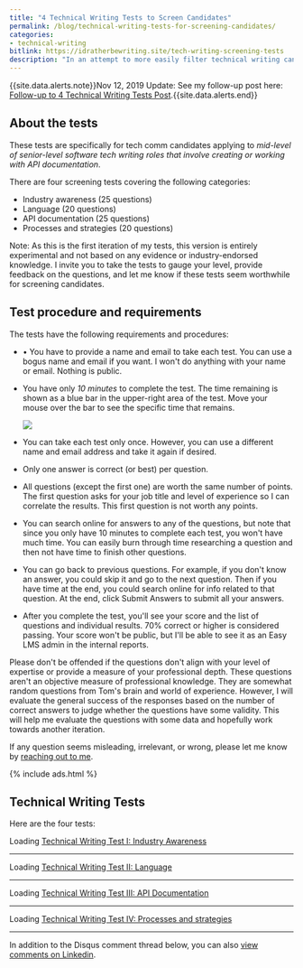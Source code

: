 ```yaml
---
title: "4 Technical Writing Tests to Screen Candidates"
permalink: /blog/technical-writing-tests-for-screening-candidates/
categories:
- technical-writing
bitlink: https://idratherbewriting.site/tech-writing-screening-tests
description: "In an attempt to more easily filter technical writing candidates in the hiring process, I'm experimenting with a series of multiple-choice tests to  \"take the pulse\" of any technical writing candidate to easily see whether a candidate is worth moving up to the next level in a hiring process (for example, moving from the resume pile to a phone screen)."
---
```


{{site.data.alerts.note}}Nov 12, 2019 Update: See my follow-up post here: <a href='https://idratherbewriting.com/blog/follow-up-to-technical-writing-tests-post/'>Follow-up to 4 Technical Writing Tests Post</a>.{{site.data.alerts.end}}

## About the tests

These tests are specifically for tech comm candidates applying to *mid-level of senior-level software tech writing roles that involve creating or working with API documentation*.  

There are four screening tests covering the following categories:

* Industry awareness (25 questions)
* Language (20 questions)
* API documentation (25 questions)
* Processes and strategies (20 questions)

Note: As this is the first iteration of my tests, this version is entirely experimental and not based on any evidence or industry-endorsed knowledge. I invite you to take the tests to gauge your level, provide feedback on the questions, and let me know if these tests seem worthwhile for screening candidates.

## Test procedure and requirements

The tests have the following requirements and procedures:

* •	You have to provide a name and email to take each test. You can use a bogus name and email if you want. I won't do anything with your name or email. Nothing is public.
* You have only *10 minutes* to complete the test. The time remaining is shown as a blue bar in the upper-right area of the test. Move your mouse over the bar to see the specific time that remains.

  <img src="https://s3.us-west-1.wasabisys.com/idbwmedia.com/images/bluebartimer.png" style="max-width: 400px"/>

* You can take each test only once. However, you can use a different name and email address and take it again if desired.
* Only one answer is correct (or best) per question.
* All questions (except the first one) are worth the same number of points. The first question asks for your job title and level of experience so I can correlate the results. This first question is not worth any points.
* You can search online for answers to any of the questions, but note that since you only have 10 minutes to complete each test, you won't have much time. You can easily burn through time researching a question and then not have time to finish other questions.
* You can go back to previous questions. For example, if you don't know an answer, you could skip it and go to the next question. Then if you have time at the end, you could search online for info related to that question. At the end, click Submit Answers to submit all your answers.
* After you complete the test, you'll see your score and the list of questions and individual results. 70% correct or higher is considered passing. Your score won't be public, but I'll be able to see it as an Easy LMS admin in the internal reports.

Please don't be offended if the questions don't align with your level of expertise or provide a measure of your professional depth. These questions aren't an objective measure of professional knowledge. They are somewhat random questions from Tom's brain and world of experience. However, I will evaluate the general success of the responses based on the number of correct answers to judge whether the questions have some validity. This will help me evaluate the questions with some data and hopefully work towards another iteration.

If any question seems misleading, irrelevant, or wrong, please let me know by [reaching out to me](https://idratherbewriting.com/contact).

{% include ads.html %}

## Technical Writing Tests

Here are the four tests:

<div id="embed-exam-308045">
    Loading <a href="https://www.onlineexambuilder.com/technical-writing-test-i-industry-awareness/exam-308045">Technical Writing Test I: Industry Awareness</a>
</div>
<script type="text/javascript">
    var QuizWorks = window.QuizWorks || [];
    QuizWorks.push(
        [document.getElementById("embed-exam-308045"), "exam", "308045", {
            autostart: false,
            width: "100%",
            height: "640px"
        }]
    );
</script>
<script type="text/javascript" async defer src="https://d24s38jd6z1bka.cloudfront.net/script/embed.min.js"></script>

<hr/>

<div id="embed-exam-308046">
    Loading <a href="https://www.onlineexambuilder.com/technical-writing-test-ii-language/exam-308046">Technical Writing Test II: Language</a>
</div>
<script type="text/javascript">
    var QuizWorks = window.QuizWorks || [];
    QuizWorks.push(
        [document.getElementById("embed-exam-308046"), "exam", "308046", {
            autostart: false,
            width: "100%",
            height: "640px"
        }]
    );
</script>
<script type="text/javascript" async defer src="https://d24s38jd6z1bka.cloudfront.net/script/embed.min.js"></script>

<hr/>

<div id="embed-exam-308047">
    Loading <a href="https://www.onlineexambuilder.com/technical-writing-test-iii-api-documentation/exam-308047">Technical Writing Test III: API Documentation</a>
</div>
<script type="text/javascript">
    var QuizWorks = window.QuizWorks || [];
    QuizWorks.push(
        [document.getElementById("embed-exam-308047"), "exam", "308047", {
            autostart: false,
            width: "100%",
            height: "640px"
        }]
    );
</script>
<script type="text/javascript" async defer src="https://d24s38jd6z1bka.cloudfront.net/script/embed.min.js"></script>


<hr/>

<div id="embed-exam-308048">
    Loading <a href="https://www.onlineexambuilder.com/technical-writing-test-iv-processes-and-strategies/exam-308048">Technical Writing Test IV: Processes and strategies</a>
</div>
<script type="text/javascript">
    var QuizWorks = window.QuizWorks || [];
    QuizWorks.push(
        [document.getElementById("embed-exam-308048"), "exam", "308048", {
            autostart: false,
            width: "100%",
            height: "640px"
        }]
    );
</script>
<script type="text/javascript" async defer src="https://d24s38jd6z1bka.cloudfront.net/script/embed.min.js"></script>

<hr/>

In addition to the Disqus comment thread below, you can also [view comments on Linkedin](https://www.linkedin.com/posts/tomjoht_4-technical-writing-tests-for-screening-candidates-activity-6597533156478459904-uyQR).
